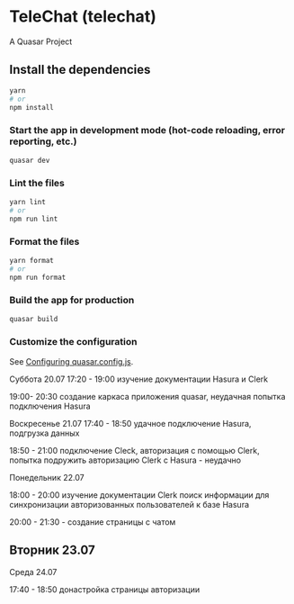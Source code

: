 # TeleChat (telechat)

A Quasar Project

## Install the dependencies
```bash
yarn
# or
npm install
```

### Start the app in development mode (hot-code reloading, error reporting, etc.)
```bash
quasar dev
```


### Lint the files
```bash
yarn lint
# or
npm run lint
```


### Format the files
```bash
yarn format
# or
npm run format
```



### Build the app for production
```bash
quasar build
```

### Customize the configuration
See [Configuring quasar.config.js](https://v2.quasar.dev/quasar-cli-vite/quasar-config-js).

Суббота 20.07
17:20 - 19:00 изучение документации Hasura и Clerk 

19:00- 20:30 создание каркаса приложения quasar, неудачная попытка подключения Hasura 

Воскресенье 21.07
17:40 - 18:50 удачное подключение Hasura, подгрузка данных

18:50 - 21:00 подключение Cleck, авторизация с помощью Clerk, попытка подружить авторизацию Clerk с Hasura - неудачно

Понедельник 22.07

18:00 - 20:00 изучение документации Clerk поиск информации для синхронизации авторизованных пользователей к базе Hasura

20:00 - 21:30 - создание страницы с чатом

Вторник 23.07
 -------------- 

 Среда 24.07 

 17:40 - 18:50 донастройка страницы авторизации